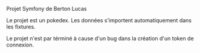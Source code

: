 Projet Symfony de Berton Lucas

Le projet est un pokedex. Les données s'importent automatiquement dans les fixtures.

Le projet n'est par términé à cause d'un bug dans la création d'un token de connexion. 

